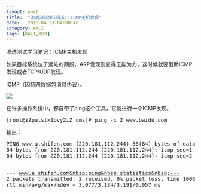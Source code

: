 ```yaml
---
layout: post
title:  "渗透测试学习笔记：ICMP主机发现"
date:   2018-04-23T04:08:40
category: KALI
tags: [KALI,网络]
---
```


渗透测试学习笔记：ICMP主机发现

<p>如果目标系统位于远处的网段，ARP发现则变得无能为力，这时候就要借助ICMP发现或者TCP/UDP发现。</p><p>ICMP（因特网数据包消息协议）。</p><p><img src="https://ismy1.oss-cn-qingdao.aliyuncs.com/blog/1524380810230.jpg"/></p><p>在许多操作系统中，都自带了ping这个工具，它能进行一个ICMP发现。</p><pre class="brush:bash;toolbar:false">[root@iZputslk1bvy2iZ&nbsp;cms]#&nbsp;ping&nbsp;-c&nbsp;2&nbsp;www.baidu.com</pre><p>输出：</p><pre class="brush:bash;toolbar:false">PING&nbsp;www.a.shifen.com&nbsp;(220.181.112.244)&nbsp;56(84)&nbsp;bytes&nbsp;of&nbsp;data.
64&nbsp;bytes&nbsp;from&nbsp;220.181.112.244&nbsp;(220.181.112.244):&nbsp;icmp_seq=1&nbsp;ttl=53&nbsp;time=3.19&nbsp;ms
64&nbsp;bytes&nbsp;from&nbsp;220.181.112.244&nbsp;(220.181.112.244):&nbsp;icmp_seq=2&nbsp;ttl=53&nbsp;time=3.07&nbsp;ms

---&nbsp;www.a.shifen.com&nbsp;ping&nbsp;statistics&nbsp;---
2&nbsp;packets&nbsp;transmitted,&nbsp;2&nbsp;received,&nbsp;0%&nbsp;packet&nbsp;loss,&nbsp;time&nbsp;1000ms
rtt&nbsp;min/avg/max/mdev&nbsp;=&nbsp;3.077/3.134/3.191/0.057&nbsp;ms</pre><p><br/></p>